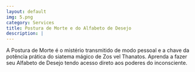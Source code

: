 ```yaml
---
layout: default
img: 5.png
category: Services
title: Postura de Morte e do Alfabeto de Desejo
description: |
---
```

A Postura de Morte é o mistério transmitido de modo pessoal e a chave da potência prática do siatema mágico de Zos vel Thanatos. Aprenda a fazer seu Alfabeto de Desejo tendo acesso direto aos poderes do inconsciente.